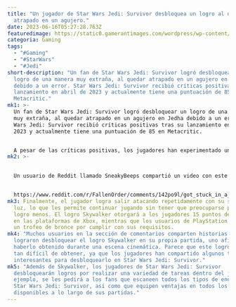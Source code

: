 ```yaml
---
title: "Un jugador de Star Wars Jedi: Survivor desbloquea un logro al quedar
  atrapado en un agujero."
date: 2023-06-16T05:27:28.763Z
featuredimage: https://static0.gamerantimages.com/wordpress/wp-content/uploads/2023/06/star-wars-jedi-survivor-unlock-achievement-trapped-in-hole.jpg?q=50&fit=contain&w=1140&h=&dpr=1.5
categoria: Gaming
tags:
  - "#Gaming"
  - "#StarWars"
  - "#Jedi"
short-description: "Un fan de Star Wars Jedi: Survivor logró desbloquear un
  logro de una manera muy extraña, al quedar atrapado en un agujero en Jedha
  debido a un error. Star Wars Jedi: Survivor recibió críticas positivas tras su
  lanzamiento en abril de 2023 y actualmente tiene una puntuación de 85 en
  Metacritic."
mk1: >-
  Un fan de Star Wars Jedi: Survivor logró desbloquear un logro de una manera
  muy extraña, al quedar atrapado en un agujero en Jedha debido a un error. Star
  Wars Jedi: Survivor recibió críticas positivas tras su lanzamiento en abril de
  2023 y actualmente tiene una puntuación de 85 en Metacritic. 


  A pesar de las críticas positivas, los jugadores han experimentado una variedad de problemas en Star Wars Jedi: Survivor, incluyendo problemas de rendimiento y errores importantes. Un error en particular en Star Wars Jedi: Survivor impedía a los jugadores completar el juego, obligándolos a comenzar una nueva partida por completo. Cabe destacar que muchos de estos problemas han sido solucionados, ya que Respawn Entertainment ha lanzado varias actualizaciones para el juego. Ahora, un error en Star Wars Jedi: Survivor termina beneficiando al jugador, ya que de alguna manera les permite desbloquear un logro.
mk2: >-
  

  Un usuario de Reddit llamado SneakyBeeps compartió un video con este error, afirmando que logró quedarse atascado en un agujero en Jedha mientras jugaba Star Wars Jedi: Survivor. Como se ve en el video, el jugador parece estar flotando en el aire, dándole la oportunidad perfecta para desbloquear el logro Skywalker en Star Wars Jedi: Survivor. Los jugadores deben mantener sus pies fuera del suelo y de las paredes durante 60 segundos para obtener este logro, y parece que SneakyBeeps quedó en esta posición el tiempo suficiente para desbloquearlo sin mucho esfuerzo.


  https://www.reddit.com/r/FallenOrder/comments/142po9l/got_stuck_in_a_hole_on_jedha_managed_to_get_an/?embed_host_url=https%3A%2F%2Fgamerant.com%2Fstar-wars-jedi-survivor-achievement-trapped-in-a-hole%2F
mk3: Finalmente, el jugador logra salir atacando repetidamente con su sable de
  luz, lo que les permite continuar jugando sin tener que preocuparse por un
  logro menos. El logro Skywalker otorgará a los jugadores 15 puntos de jugador
  en las plataformas de Xbox, mientras que los usuarios de PlayStation obtendrán
  un trofeo de bronce por cumplir con sus requisitos.
mk4: "Muchos usuarios en la sección de comentarios comparten historias de cómo
  lograron desbloquear el logro Skywalker en su propia partida, uno afirma
  haberlo obtenido durante una escena cinemática. Parece que este logro no es
  tan difícil de obtener, ya que los jugadores han compartido algunos trucos
  interesantes para desbloquearlo en Star Wars Jedi: Survivor."
mk5: "Además de Skywalker, los jugadores de Star Wars Jedi: Survivor
  desbloquearán logros por realizar una variedad de tareas dentro del juego. Por
  ejemplo, se les pedirá a los fans que escaneen todos los tipos de enemigos en
  Star Wars Jedi: Survivor, así como que equipen ventajas en todos los espacios
  disponibles a lo largo de sus partidas."
---
```


